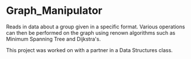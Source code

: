 # Graph_Manipulator
Reads in data about a group given in a specific format. Various operations can then be performed on the graph using renown algorithms such as Minimum Spanning Tree and Dijkstra's.

This project was worked on with a partner in a Data Structures class.
